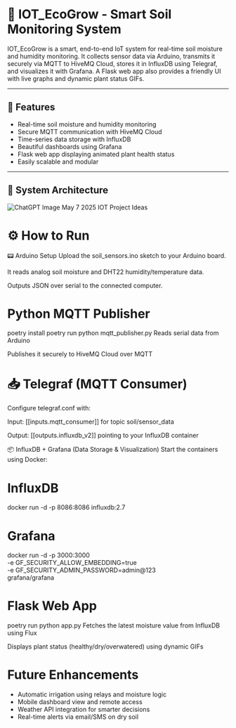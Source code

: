 # 🌱 IOT_EcoGrow - Smart Soil Monitoring System

IOT_EcoGrow is a smart, end-to-end IoT system for real-time soil moisture and humidity monitoring. It collects sensor data via Arduino, transmits it securely via MQTT to HiveMQ Cloud, stores it in InfluxDB using Telegraf, and visualizes it with Grafana. A Flask web app also provides a friendly UI with live graphs and dynamic plant status GIFs.

---

## 📸 Features

- Real-time soil moisture and humidity monitoring
- Secure MQTT communication with HiveMQ Cloud
- Time-series data storage with InfluxDB
- Beautiful dashboards using Grafana
- Flask web app displaying animated plant health status
- Easily scalable and modular

---

## 🔧 System Architecture

![ChatGPT Image May 7 2025 IOT Project Ideas](https://github.com/user-attachments/assets/8412a5e5-e85f-4d7a-8675-64b9038a15b1)

# ⚙️ How to Run
📟 Arduino Setup
Upload the soil_sensors.ino sketch to your Arduino board.

It reads analog soil moisture and DHT22 humidity/temperature data.

Outputs JSON over serial to the connected computer.

# Python MQTT Publisher
poetry install
poetry run python mqtt_publisher.py
Reads serial data from Arduino

Publishes it securely to HiveMQ Cloud over MQTT

# 📥 Telegraf (MQTT Consumer)
Configure telegraf.conf with:

Input: [[inputs.mqtt_consumer]] for topic soil/sensor_data

Output: [[outputs.influxdb_v2]] pointing to your InfluxDB container

📦 InfluxDB + Grafana (Data Storage & Visualization)
Start the containers using Docker:

# InfluxDB
docker run -d -p 8086:8086 influxdb:2.7

# Grafana
docker run -d -p 3000:3000 \
  -e GF_SECURITY_ALLOW_EMBEDDING=true \
  -e GF_SECURITY_ADMIN_PASSWORD=admin@123 \
  grafana/grafana

# Flask Web App
poetry run python app.py
Fetches the latest moisture value from InfluxDB using Flux

Displays plant status (healthy/dry/overwatered) using dynamic GIFs

# Future Enhancements
- Automatic irrigation using relays and moisture logic
- Mobile dashboard view and remote access
- Weather API integration for smarter decisions
- Real-time alerts via email/SMS on dry soil






